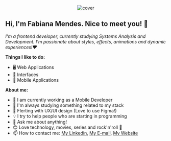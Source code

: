 <p align="center"><img src="https://i.gifer.com/JKkW.gif" alt="cover" title="Fabi Mendes" border="0"></p>

## Hi, I'm Fabiana Mendes. Nice to meet you! 👋

*I'm a frontend developer, currently studying Systems Analysis and Development. I'm passionate about styles, effects, animations and dynamic experiences!❤️* 



**Things I like to do:**

- 🖥 Web Applications
- 🎨 Interfaces
- 📱 Mobile Applications


**About me:**

- 🔭 I am currently working as a Mobile Developer
- 🌱 I'm always studying something related to my stack 
- :heartbeat: Flerting with UX/UI design (Love to use Figma!)
- 💡 I try to help people who are starting in programming
- 💬 Ask me about anything!
- :heart_eyes: Love technology, movies, series and rock'n'roll :metal:
- 📫 How to contact me: [My Linkedin](https://www.linkedin.com/in/fabianamoreiramendes), [My E-mail](fabimendes.dev@gmail.com), [My Website](https://fabianamendes.netlify.app/)
